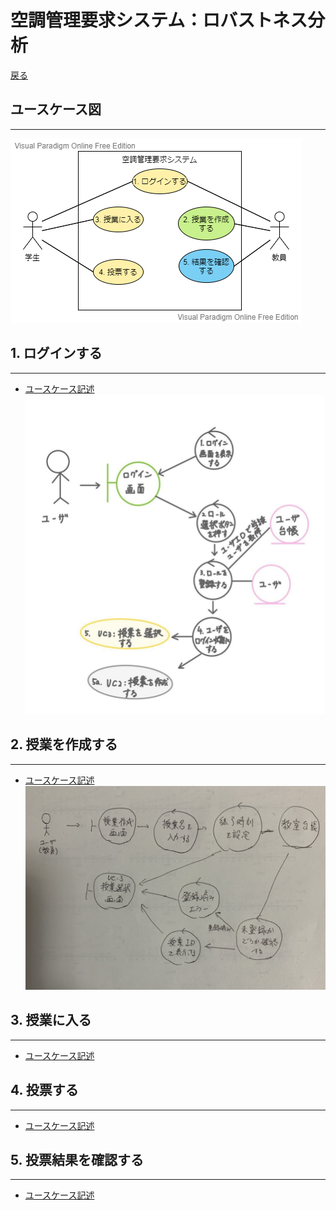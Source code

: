 # 空調管理要求システム：ロバストネス分析
[戻る](README.md)
## ユースケース図
---
![](../usecase/img/%E3%83%A6%E3%83%BC%E3%82%B9%E3%82%B1%E3%83%BC%E3%82%B9%E5%9B%B3.png)

## 1. ログインする
---
- [ユースケース記述](../usecase/Usecase01.md)
![](img/robustness01.jpg)
## 2. 授業を作成する
---
- [ユースケース記述](../usecase/Usecase2.md)
![](img/robustness02.jpg)
## 3. 授業に入る
---
- [ユースケース記述]()
![]()
## 4. 投票する
---
- [ユースケース記述]()
![]()
## 5. 投票結果を確認する
---
- [ユースケース記述]()
![]()
